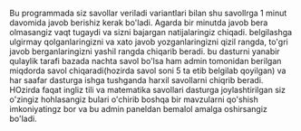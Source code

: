 Bu programmada siz savollar veriladi variantlari bilan shu savollrga 1 minut davomida javob berishiz kerak bo'ladi. Agarda bir minutda javob bera olmasangiz vaqt tugaydi va sizni bajargan natijalaringiz chiqadi. belgilashga ulgirmay qolganlaringizni va xato javob yozganlaringizni qizil rangda, to'gri javob berganlaringizni yashil rangda chiqarib beradi. bu dasturni yanabir qulaylik tarafi bazada nachta savol bo'lsa ham admin tomonidan berilgan miqdorda savol chiqaradi(hozirda savol soni 5 ta etib belgilab qoyilgan) va har saafar dasturga ishga tushganda harxil savollarni chiqrib beradi. HOzirda faqat ingliz tili va matematika savollari dasturga joylashtirilgan siz o'zingiz hohlasangiz bulari o'chirib boshqa bir mavzularni qo'shish imkoniyatingz bor va bu admin paneldan bemalol amalga oshirsangiz bo'ladi.
